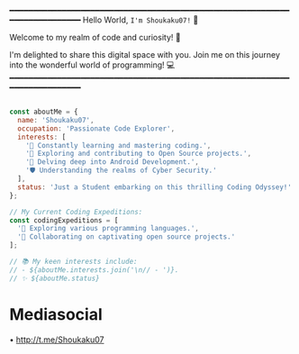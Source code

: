 ━━━━━━━━━━━━━━━━━━━━━━━━━━━━━━━━━━━━━━━━━━━━━━━━━━━━━━━━━━━━━━━━━━━━━━━━━━
  Hello World, ```I'm Shoukaku07!``` 👋
  
  Welcome to my realm of code and curiosity! 🌟
  
  I'm delighted to share this digital space with you.
  Join me on this journey into the wonderful world of programming! 💻
  ━━━━━━━━━━━━━━━━━━━━━━━━━━━━━━━━━━━━━━━━━━━━━━━━━━━━━━━━━━━━━━━━━━━━━━━━━━

```javascript

const aboutMe = {
  name: 'Shoukaku07',
  occupation: 'Passionate Code Explorer',
  interests: [
    '🌱 Constantly learning and mastering coding.',
    '🚀 Exploring and contributing to Open Source projects.',
    '📘 Delving deep into Android Development.',
    '🛡️ Understanding the realms of Cyber Security.'
  ],
  status: 'Just a Student embarking on this thrilling Coding Odyssey!'
};

// My Current Coding Expeditions:
const codingExpeditions = [
  '🔭 Exploring various programming languages.',
  '🤝 Collaborating on captivating open source projects.'
];

// 📚 My keen interests include:
// - ${aboutMe.interests.join('\n// - ')}.
// ✨ ${aboutMe.status}
```

# Mediasocial
• http://t.me/Shoukaku07